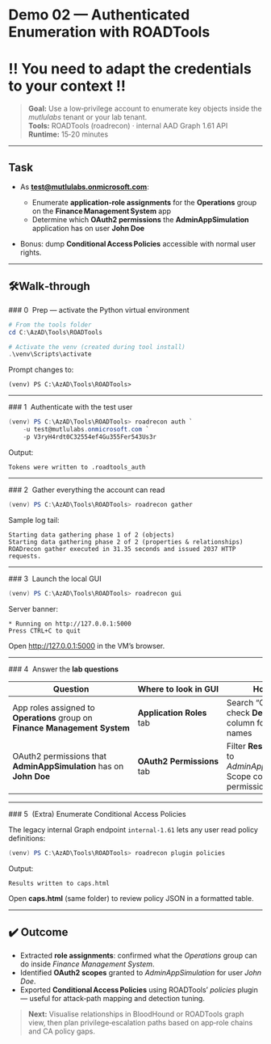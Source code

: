 # Demo 02 — Authenticated Enumeration with **ROADTools**

# !! You need to adapt the credentials to your context !!

> **Goal:** Use a low‑privilege account to enumerate key objects inside the *mutlulabs* tenant or your lab tenant.  
> **Tools:** ROADTools (roadrecon) · internal AAD Graph 1.61 API  
> **Runtime:** 15‑20 minutes  

---

## Task

* As **test@mutlulabs.onmicrosoft.com**:  
  * Enumerate **application‑role assignments** for the **Operations** group on the **Finance Management System** app  
  * Determine which **OAuth2 permissions** the **AdminAppSimulation** application has on user **John Doe**  

* Bonus: dump **Conditional Access Policies** accessible with normal user rights.  

---

## 🛠Walk‑through

### 0  Prep — activate the Python virtual environment

```powershell
# From the tools folder
cd C:\AzAD\Tools\ROADTools

# Activate the venv (created during tool install)
.\venv\Scripts\activate
```

Prompt changes to:

~~~
(venv) PS C:\AzAD\Tools\ROADTools>
~~~

---

### 1  Authenticate with the test user

```powershell
(venv) PS C:\AzAD\Tools\ROADTools> roadrecon auth `
    -u test@mutlulabs.onmicrosoft.com `
    -p V3ryH4rdt0C32554ef4Gu355Fer543Us3r
```

Output:

~~~
Tokens were written to .roadtools_auth
~~~

---

### 2  Gather everything the account can read

```powershell
(venv) PS C:\AzAD\Tools\ROADTools> roadrecon gather
```

Sample log tail:

~~~
Starting data gathering phase 1 of 2 (objects)
Starting data gathering phase 2 of 2 (properties & relationships)
ROADrecon gather executed in 31.35 seconds and issued 2037 HTTP requests.
~~~

---

### 3  Launch the local GUI

```powershell
(venv) PS C:\AzAD\Tools\ROADTools> roadrecon gui
```

Server banner:

~~~
* Running on http://127.0.0.1:5000
Press CTRL+C to quit
~~~

Open <http://127.0.0.1:5000> in the VM’s browser.

---

### 4  Answer the **lab questions**

| Question | Where to look in GUI | How‑to |
|----------|---------------------|--------|
| App roles assigned to **Operations** group on **Finance Management System** | **Application Roles** tab | Search “Operations”; check **Description** column for role names |
| OAuth2 permissions that **AdminAppSimulation** has on **John Doe** | **OAuth2 Permissions** tab | Filter **Resource/App** to *AdminAppSimulation*; Scope column lists permissions |

---

### 5  (Extra) Enumerate Conditional Access Policies

The legacy internal Graph endpoint `internal-1.61` lets any user read policy definitions:

```powershell
(venv) PS C:\AzAD\Tools\ROADTools> roadrecon plugin policies
```

Output:

~~~
Results written to caps.html
~~~

Open **caps.html** (same folder) to review policy JSON in a formatted table.

---

## ✔️ Outcome

* Extracted **role assignments**: confirmed what the *Operations* group can do inside *Finance Management System*.  
* Identified **OAuth2 scopes** granted to *AdminAppSimulation* for user *John Doe*.  
* Exported **Conditional Access Policies** using ROADTools’ *policies* plugin — useful for attack‑path mapping and detection tuning.  

> **Next:** Visualise relationships in BloodHound or ROADTools graph view, then plan privilege‑escalation paths based on app‑role chains and CA policy gaps.
